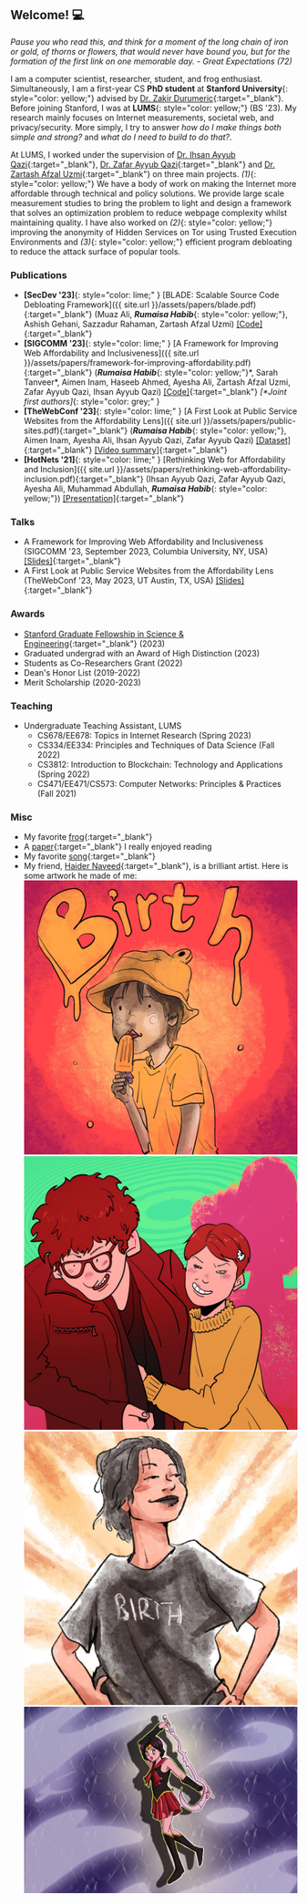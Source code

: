 ## Welcome! 💻

*Pause you who read this, and think for a moment of the long chain of iron or gold, of thorns or flowers, that would never have bound you, but for the formation of the first link on one memorable day. - Great Expectations (72)*

I am a computer scientist, researcher, student, and frog enthusiast. Simultaneously, I am a first-year CS **PhD student** at **Stanford University**{: style="color: yellow;"} advised by [Dr. Zakir Durumeric](https://zakird.com/){:target="_blank"}. Before joining Stanford, I was at **LUMS**{: style="color: yellow;"} (BS '23). My research mainly focuses on Internet measurements, societal web, and privacy/security. More simply, I try to answer *how do I make things both simple and strong?* and *what do I need to build to do that?*.

At LUMS, I worked under the supervision of [Dr. Ihsan Ayyub Qazi](https://www.ihsanqazi.com/){:target="_blank"}, [Dr. Zafar Ayyub Qazi](https://web.lums.edu.pk/~zafar/){:target="_blank"} and [Dr. Zartash Afzal Uzmi](https://lums.edu.pk/lums_employee/713){:target="_blank"} on three main projects. *(1)*{: style="color: yellow;"} We have a body of work on making the Internet more affordable through technical and policy solutions. We provide large scale measurement studies to bring the problem to light and design a framework that solves an optimization problem to reduce webpage complexity whilst maintaining quality. I have  also worked on *(2)*{: style="color: yellow;"} improving the anonymity of Hidden Services on Tor using Trusted Execution Environments and *(3)*{: style="color: yellow;"} efficient program debloating to reduce the attack surface of popular tools.

### Publications

- **[SecDev '23]**{: style="color: lime;" } [BLADE: Scalable Source Code Debloating Framework]({{ site.url }}/assets/papers/blade.pdf){:target="_blank"} (Muaz Ali, ***Rumaisa Habib***{: style="color: yellow;"}, Ashish Gehani, Sazzadur Rahaman, Zartash Afzal Uzmi) [[Code]](https://github.com/pawnsac/blade){:target="_blank"}
- **[SIGCOMM '23]**{: style="color: lime;" } [A Framework for Improving Web Affordability and Inclusiveness]({{ site.url }}/assets/papers/framework-for-improving-affordability.pdf){:target="_blank"} (***Rumaisa Habib***{: style="color: yellow;"}\*, Sarah Tanveer\*, Aimen Inam, Haseeb Ahmed, Ayesha Ali, Zartash Afzal Uzmi, Zafar Ayyub Qazi, Ihsan Ayyub Qazi) [[Code]](https://github.com/nsgLUMS/sigcomm2023-aw4a){:target="_blank"} *[\*Joint first authors]*{: style="color: grey;" }
- **[TheWebConf '23]**{: style="color: lime;" } [A First Look at Public Service Websites from the Affordability Lens]({{ site.url }}/assets/papers/public-sites.pdf){:target="_blank"} (***Rumaisa Habib***{: style="color: yellow;"}, Aimen Inam, Ayesha Ali, Ihsan Ayyub Qazi, Zafar Ayyub Qazi) [[Dataset]](https://github.com/nsgLUMS/public-service-sites){:target="_blank"} [[Video summary]](https://youtu.be/Ni3GvG51mHo){:target="_blank"}
- **[HotNets '21]**{: style="color: lime;" } [Rethinking Web for Affordability and Inclusion]({{ site.url }}/assets/papers/rethinking-web-affordability-inclusion.pdf){:target="_blank"} (Ihsan Ayyub Qazi, Zafar Ayyub Qazi, Ayesha Ali, Muhammad Abdullah, ***Rumaisa Habib***{: style="color: yellow;"}) [[Presentation]](https://www.youtube.com/watch?v=5Vw9jF2tgVE&ab_channel=Hotnets2021){:target="_blank"}

### Talks

- A Framework for Improving Web Affordability and Inclusiveness (SIGCOMM '23, September 2023, Columbia University, NY, USA) [[Slides]](https://docs.google.com/presentation/d/1bvluC01kf0dV1qp2LeISWC2dJYlnNC8N_vcUoGn7tg4/edit?usp=sharing){:target="_blank"}
- A First Look at Public Service Websites from the Affordability Lens (TheWebConf '23, May 2023, UT Austin, TX, USA) [[Slides]](https://docs.google.com/presentation/d/1hHj3lctd1-yH5C1G7un9Rzs384ZeIoquU1VBh1M5LsQ/edit?usp=sharing){:target="_blank"}

### Awards

- [Stanford Graduate Fellowship in Science & Engineering](https://vpge.stanford.edu/fellowships-funding/sgf){:target="_blank"} (2023)
- Graduated undergrad with an Award of High Distinction (2023)
- Students as Co-Researchers Grant (2022)
- Dean's Honor List (2019-2022)
- Merit Scholarship (2020-2023)

### Teaching

- Undergraduate Teaching Assistant, LUMS
	* CS678/EE678: Topics in Internet Research (Spring 2023) 
	* CS334/EE334: Principles and Techniques of Data Science (Fall 2022)
	* CS3812: Introduction to Blockchain: Technology and Applications (Spring 2022)
	* CS471/EE471/CS573: Computer Networks: Principles & Practices (Fall 2021) 

### Misc

- My favorite [frog](https://en.wikipedia.org/wiki/Tomato_frog){:target="_blank"}
- A [paper](https://raft.github.io/raft.pdf){:target="_blank"} I really enjoyed reading
- My favorite [song](https://www.youtube.com/watch?v=Gs069dndIYk&ab_channel=EarthWindandFireVEVO){:target="_blank"}
- My friend, [Haider Naveed](https://www.instagram.com/foolfloof/){:target="_blank"}, is a brilliant artist. Here is some artwork he made of me:
![Popsicle](/assets/art/popsicle.JPG) ![Zain](/assets/art/zain.JPG) ![Birth](/assets/art/birth.jpeg) ![Sailor Rumi](/assets/art/sailor.jpg)

